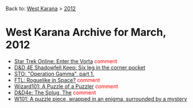 Back to: [West Karana](/posts/westkarana.md) > [2012](/posts/2012/westkarana.md)
# West Karana Archive for March, 2012

* [Star Trek Online: Enter the Vorta](10135.md) <span style="color:red;">comment</span>
* [D&D 4E Shadowfell Keep: Six leg in the corner pocket](10140.md) <span style="color:red;"></span>
* [STO: "Operation Gamma", part 1.](10148.md) <span style="color:red;"></span>
* [FTL: Roguelike in Space?](10152.md) <span style="color:red;">comment</span>
* [Wizard101: A Puzzle of a Puzzler](10157.md) <span style="color:red;">comment</span>
* [D&D4e: The Splug, The](10167.md) <span style="color:red;">comment</span>
* [W101: A puzzle piece, wrapped in an enigma, surrounded by a mystery](10176.md) <span style="color:red;"></span>
